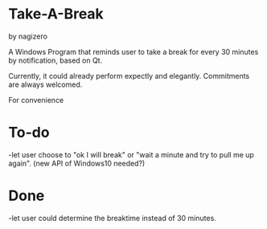 # Take-A-Break
by nagizero

A Windows Program that reminds user to take a break for every 30 minutes by notification, based on Qt.

Currently, it could already perform expectly and elegantly. Commitments are always welcomed.

For convenience

# To-do

-let user choose to "ok I will break" or "wait a minute and try to pull me up again". (new API of Windows10 needed?)

# Done

-let user could determine the breaktime instead of 30 minutes.
